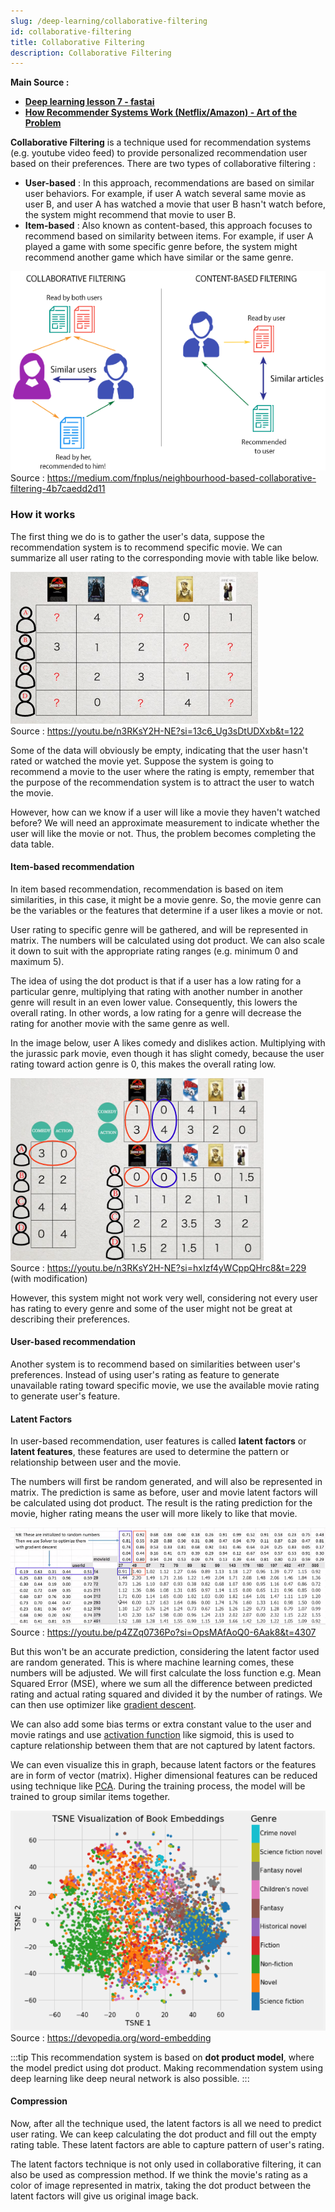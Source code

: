 ```yaml
---
slug: /deep-learning/collaborative-filtering
id: collaborative-filtering
title: Collaborative Filtering
description: Collaborative Filtering
---
```


**Main Source :**

- **[Deep learning lesson 7 - fastai](https://youtu.be/p4ZZq0736Po?si=rLLlK6OGFDbP4piw)**
- **[How Recommender Systems Work (Netflix/Amazon) - Art of the Problem](https://youtu.be/n3RKsY2H-NE?si=hwrlSNwSirDgdQUp)**

**Collaborative Filtering** is a technique used for recommendation systems (e.g. youtube video feed) to provide personalized recommendation user based on their preferences. There are two types of collaborative filtering :

- **User-based** : In this approach, recommendations are based on similar user behaviors. For example, if user A watch several same movie as user B, and user A has watched a movie that user B hasn't watch before, the system might recommend that movie to user B.
- **Item-based** : Also known as content-based, this approach focuses to recommend based on similarity between items. For example, if user A played a game with some specific genre before, the system might recommend another game which have similar or the same genre.

![Type of collaborative filtering](./type-of-collaborative-filtering.png)  
Source : https://medium.com/fnplus/neighbourhood-based-collaborative-filtering-4b7caedd2d11

### How it works

The first thing we do is to gather the user's data, suppose the recommendation system is to recommend specific movie. We can summarize all user rating to the corresponding movie with table like below.

![User rating table](./user-rating-table.png)  
Source : https://youtu.be/n3RKsY2H-NE?si=13c6_Ug3sDtUDXxb&t=122

Some of the data will obviously be empty, indicating that the user hasn't rated or watched the movie yet. Suppose the system is going to recommend a movie to the user where the rating is empty, remember that the purpose of the recommendation system is to attract the user to watch the movie.

However, how can we know if a user will like a movie they haven't watched before? We will need an approximate measurement to indicate whether the user will like the movie or not. Thus, the problem becomes completing the data table.

#### Item-based recommendation

In item based recommendation, recommendation is based on item similarities, in this case, it might be a movie genre. So, the movie genre can be the variables or the features that determine if a user likes a movie or not.

User rating to specific genre will be gathered, and will be represented in matrix. The numbers will be calculated using dot product. We can also scale it down to suit with the appropriate rating ranges (e.g. minimum 0 and maximum 5).

The idea of using the dot product is that if a user has a low rating for a particular genre, multiplying that rating with another number in another genre will result in an even lower value. Consequently, this lowers the overall rating. In other words, a low rating for a genre will decrease the rating for another movie with the same genre as well.

In the image below, user A likes comedy and dislikes action. Multiplying with the jurassic park movie, even though it has slight comedy, because the user rating toward action genre is 0, this makes the overall rating low.

![Dot product between user and movie genre's rating](./dot-product.png)  
Source : https://youtu.be/n3RKsY2H-NE?si=hxIzf4yWCppQHrc8&t=229 (with modification)

However, this system might not work very well, considering not every user has rating to every genre and some of the user might not be great at describing their preferences.

#### User-based recommendation

Another system is to recommend based on similarities between user's preferences. Instead of using user's rating as feature to generate unavailable rating toward specific movie, we use the available movie rating to generate user's feature.

#### Latent Factors

In user-based recommendation, user features is called **latent factors** or **latent features**, these features are used to determine the pattern or relationship between user and the movie.

The numbers will first be random generated, and will also be represented in matrix. The prediction is same as before, user and movie latent factors will be calculated using dot product. The result is the rating prediction for the movie, higher rating means the user will more likely to like that movie.

![Dot product between user and movie latent factors](./user-based-filtering.png)  
Source : https://youtu.be/p4ZZq0736Po?si=OpsMAfAoQ0-6Aak8&t=4307

But this won't be an accurate prediction, considering the latent factor used are random generated. This is where machine learning comes, these numbers will be adjusted. We will first calculate the loss function e.g. Mean Squared Error (MSE), where we sum all the difference between predicted rating and actual rating squared and divided it by the number of ratings. We can then use optimizer like [gradient descent](/machine-learning/linear-regression#gradient-descent).

We can also add some bias terms or extra constant value to the user and movie ratings and use [activation function](/deep-learning/deep-learning-foundation#activation-function) like sigmoid, this is used to capture relationship between them that are not captured by latent factors.

We can even visualize this in graph, because latent factors or the features are in form of vector (matrix). Higher dimensional features can be reduced using technique like [PCA](/machine-learning/principal-component-analysis). During the training process, the model will be trained to group similar items together.

![Book embedding](./embedding.png)  
Source : https://devopedia.org/word-embedding

:::tip
This recommendation system is based on **dot product model**, where the model predict using dot product. Making recommendation system using deep learning like deep neural network is also possible.
:::

#### Compression

Now, after all the technique used, the latent factors is all we need to predict user rating. We can keep calculating the dot product and fill out the empty rating table. These latent factors are able to capture pattern of user's rating.

The latent factors technique is not only used in collaborative filtering, it can also be used as compression method. If we think the movie's rating as a color of image represented in matrix, taking the dot product between the latent factors will give us original image back.
